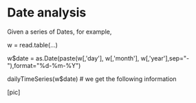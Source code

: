 # Date analysis
Given a series of Dates, for example,

  w = read.table(...)

  w$date = as.Date(paste(w[,'day'], w[,'month'], w[,'year'],sep="-"),format="%d-%m-%Y")

  dailyTimeSeries(w$date) # we get the following information

[pic]
